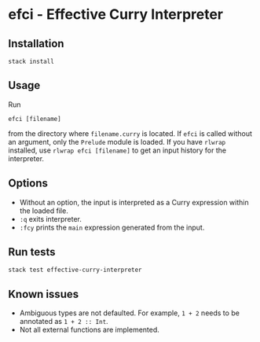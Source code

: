 # efci - Effective Curry Interpreter

## Installation

```
stack install
```

## Usage
Run
```
efci [filename]
```
from the directory where `filename.curry` is located. If `efci` is called without an argument, only the `Prelude` module is loaded.
If you have `rlwrap` installed, use `rlwrap efci [filename]` to get an input history for the interpreter.

## Options

* Without an option, the input is interpreted as a Curry expression within the loaded file.
* `:q` exits interpreter.
* `:fcy` prints the `main` expression generated from the input.

## Run tests

```
stack test effective-curry-interpreter
```

## Known issues
* Ambiguous types are not defaulted. For example, `1 + 2` needs to be annotated as `1 + 2 :: Int`.
* Not all external functions are implemented. 